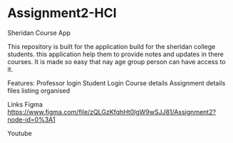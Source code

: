 # Assignment2-HCI
Sheridan Course App

This repository is built for the application build for the sheridan college students. this application help them to provide notes and updates in there courses. It is made so easy that nay age group person can have access to it.

Features:
Professor login
Student Login
Course details 
Assignment details
files listing organised

Links
Figma 
https://www.figma.com/file/zQLGzKfqhHt0lgW9wSJJ81/Assignment2?node-id=0%3A1

Youtube
